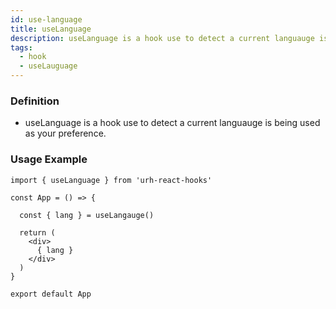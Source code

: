```yaml
---
id: use-language
title: useLanguage
description: useLanguage is a hook use to detect a current languauge is being used as your preference.
tags: 
  - hook
  - useLauguage
---
```


### Definition

- useLanguage is a hook use to detect a current languauge is being used as your preference.

### Usage Example

```tsx
import { useLanguage } from 'urh-react-hooks'

const App = () => {

  const { lang } = useLangauge()

  return (
    <div>
      { lang }
    </div>
  )
}

export default App
```
